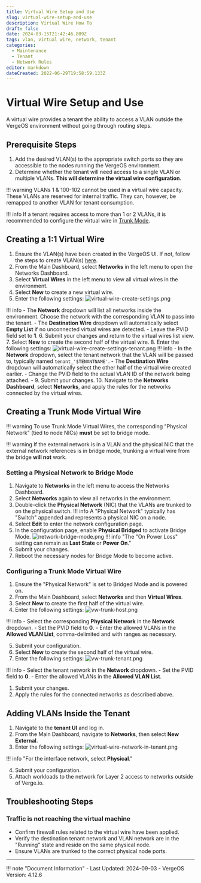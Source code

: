 ```yaml
---
title: Virtual Wire Setup and Use
slug: virtual-wire-setup-and-use
description: Virtual Wire How To
draft: false
date: 2024-03-15T21:42:46.809Z
tags: vlan, virtual wire, network, tenant
categories:
  - Maintenance
  - Tenant
  - Network Rules
editor: markdown
dateCreated: 2022-06-29T19:58:59.133Z
---
```


# Virtual Wire Setup and Use

A virtual wire provides a tenant the ability to access a VLAN outside the VergeOS environment without going through routing steps.

## Prerequisite Steps

1. Add the desired VLAN(s) to the appropriate switch ports so they are accessible to the nodes running the VergeOS environment.
2. Determine whether the tenant will need access to a single VLAN or multiple VLANs. **This will determine the virtual wire configuration**.

!!! warning
    VLANs 1 & 100-102 cannot be used in a virtual wire capacity. These VLANs are reserved for internal traffic. They can, however, be remapped to another VLAN for tenant consumption.

!!! info
    If a tenant requires access to more than 1 or 2 VLANs, it is recommended to configure the virtual wire in [Trunk Mode](#creating-a-trunk-mode-virtual-wire).

## Creating a 1:1 Virtual Wire

1. Ensure the VLAN(s) have been created in the VergeOS UI. If not, follow the steps to create VLAN(s) [here](/docs/knowledge-base/adding-a-vlan).
2. From the Main Dashboard, select **Networks** in the left menu to open the Networks Dashboard.
3. Select **Virtual Wires** in the left menu to view all virtual wires in the environment.
4. Select **New** to create a new virtual wire.
5. Enter the following settings:
   ![virtual-wire-create-settings.png](/docs/public/virtual-wire-create-settings.png)

!!! info
    - The **Network** dropdown will list all networks inside the environment. Choose the network with the corresponding VLAN to pass into the tenant.
    - The **Destination Wire** dropdown will automatically select **Empty List** if no unconnected virtual wires are detected.
    - Leave the PVID field set to **1**.
6. Submit your changes and return to the virtual wires list view.
7. Select **New** to create the second half of the virtual wire.
8. Enter the following settings:
   ![virtual-wire-create-settings-tenant.png](/docs/public/virtual-wire-create-settings-tenant.png)
!!! info
    - In the **Network** dropdown, select the tenant network that the VLAN will be passed to, typically named `tenant_'$TENANTNAME'`.
    - The **Destination Wire** dropdown will automatically select the other half of the virtual wire created earlier.
    - Change the PVID field to the actual VLAN ID of the network being attached.
    - 
9. Submit your changes.
10.  Navigate to the **Networks Dashboard**, select **Networks**, and apply the rules for the networks connected by the virtual wires.

## Creating a Trunk Mode Virtual Wire

!!! warning
    To use Trunk Mode Virtual Wires, the corresponding "Physical Network" (tied to node NICs) **must** be set to bridge mode.

!!! warning
    If the external network is in a VLAN and the physical NIC that the external network references is in bridge mode, trunking a virtual wire from the bridge **will not** work.

### Setting a Physical Network to Bridge Mode

1. Navigate to **Networks** in the left menu to access the Networks Dashboard.
2. Select **Networks** again to view all networks in the environment.
3. Double-click the **Physical Network** (NIC) that the VLANs are trunked to on the physical switch.
   !!! info
       A "Physical Network" typically has "Switch" appended and represents a physical NIC on a node.
4. Select **Edit** to enter the network configuration page.
5. In the configuration page, enable **Physical Bridged** to activate Bridge Mode.
   ![network-bridge-mode.png](/docs/public/network-bridge-mode.png)
!!! info "The "On Power Loss" setting can remain as **Last State** or **Power On**."
6. Submit your changes.
7. Reboot the necessary nodes for Bridge Mode to become active.

### Configuring a Trunk Mode Virtual Wire

1. Ensure the "Physical Network" is set to Bridged Mode and is powered on.
2. From the Main Dashboard, select **Networks** and then **Virtual Wires**.
3. Select **New** to create the first half of the virtual wire.
4. Enter the following settings:
   ![vw-trunk-host.png](/docs/public/vw-trunk-host.png)

!!! info
    - Select the corresponding **Physical Network** in the **Network** dropdown.
    - Set the PVID field to **0**.
    - Enter the allowed VLANs in the **Allowed VLAN List**, comma-delimited and with ranges as necessary.

5. Submit your configuration.
6. Select **New** to create the second half of the virtual wire.
7. Enter the following settings:
   ![vw-trunk-tenant.png](/docs/public/vw-trunk-tenant.png)
   
!!! info
    - Select the tenant network in the **Network** dropdown.
    - Set the PVID field to **0**.
    - Enter the allowed VLANs in the **Allowed VLAN List**.
  
1. Submit your changes.
2. Apply the rules for the connected networks as described above.

## Adding VLANs Inside the Tenant

1. Navigate to the **tenant UI** and log in.
2. From the Main Dashboard, navigate to **Networks**, then select **New External**.
3. Enter the following settings:
   ![virtual-wire-network-in-tenant.png](/docs/public/virtual-wire-network-in-tenant.png)
   
!!! info "For the interface network, select **Physical**."

4. Submit your configuration.
5. Attach workloads to the network for Layer 2 access to networks outside of Verge.io.

## Troubleshooting Steps

### Traffic is not reaching the virtual machine
- Confirm firewall rules related to the virtual wire have been applied.
- Verify the destination tenant network and VLAN network are in the "Running" state and reside on the same physical node.
- Ensure VLANs are trunked to the correct physical node ports.

---

!!! note "Document Information"
    - Last Updated: 2024-09-03
    - VergeOS Version: 4.12.6

